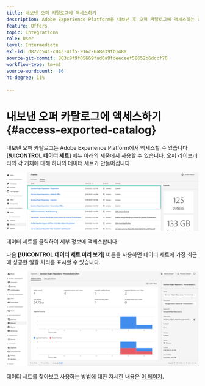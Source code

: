 ```yaml
---
title: 내보낸 오퍼 카탈로그에 액세스하기
description: Adobe Experience Platform을 내보낸 후 오퍼 카탈로그에 액세스하는 방법에 대해 알아봅니다
feature: Offers
topic: Integrations
role: User
level: Intermediate
exl-id: d822c541-c043-41f5-916c-6a8e39fb148a
source-git-commit: 803c9f9f05669fad0a9fdeeceef58652b6dccf70
workflow-type: tm+mt
source-wordcount: '86'
ht-degree: 11%

---
```


# 내보낸 오퍼 카탈로그에 액세스하기 {#access-exported-catalog}

내보낸 오퍼 카탈로그는 Adobe Experience Platform에서 액세스할 수 있습니다 **[!UICONTROL 데이터 세트]** 메뉴 아래의 제품에서 사용할 수 있습니다. 오퍼 라이브러리의 각 개체에 대해 하나의 데이터 세트가 만들어집니다.

![](../assets/datasets-list.png)

데이터 세트를 클릭하여 세부 정보에 액세스합니다.

다음 **[!UICONTROL 데이터 세트 미리 보기]** 버튼을 사용하면 데이터 세트에 가장 최근에 성공한 일괄 처리를 표시할 수 있습니다.

![](../assets/dataset-activity.png)

데이터 세트를 찾아보고 사용하는 방법에 대한 자세한 내용은 [이 페이지](../../data/get-started-datasets.md).
